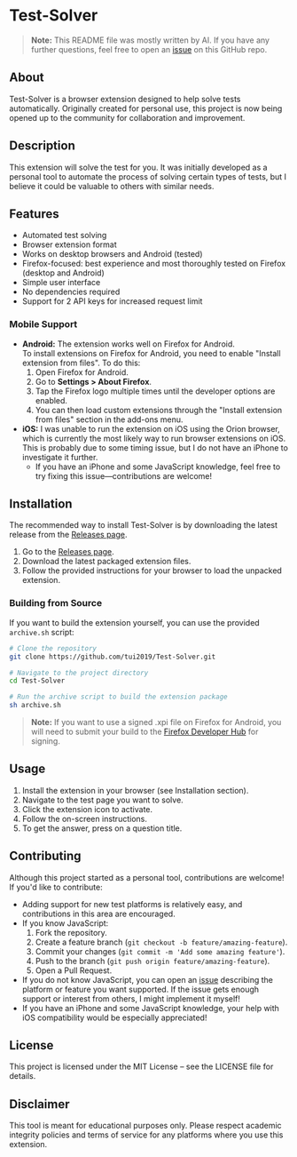# Test-Solver

> **Note:** This README file was mostly written by AI. If you have any further questions, feel free to open an [issue](https://github.com/tui2019/Test-Solver/issues) on this GitHub repo.

## About

Test-Solver is a browser extension designed to help solve tests automatically. Originally created for personal use, this project is now being opened up to the community for collaboration and improvement.

## Description

This extension will solve the test for you. It was initially developed as a personal tool to automate the process of solving certain types of tests, but I believe it could be valuable to others with similar needs.

## Features

- Automated test solving
- Browser extension format
- Works on desktop browsers and Android (tested)
- Firefox-focused: best experience and most thoroughly tested on Firefox (desktop and Android)
- Simple user interface
- No dependencies required
- Support for 2 API keys for increased request limit

### Mobile Support

- **Android:** The extension works well on Firefox for Android.  
  To install extensions on Firefox for Android, you need to enable "Install extension from files". To do this:
  1. Open Firefox for Android.
  2. Go to **Settings > About Firefox**.
  3. Tap the Firefox logo multiple times until the developer options are enabled.
  4. You can then load custom extensions through the "Install extension from files" section in the add-ons menu.
- **iOS:** I was unable to run the extension on iOS using the Orion browser, which is currently the most likely way to run browser extensions on iOS. This is probably due to some timing issue, but I do not have an iPhone to investigate it further.
  - If you have an iPhone and some JavaScript knowledge, feel free to try fixing this issue—contributions are welcome!

## Installation

The recommended way to install Test-Solver is by downloading the latest release from the [Releases page](https://github.com/tui2019/Test-Solver/releases).

1. Go to the [Releases page](https://github.com/tui2019/Test-Solver/releases).
2. Download the latest packaged extension files.
3. Follow the provided instructions for your browser to load the unpacked extension.

### Building from Source

If you want to build the extension yourself, you can use the provided `archive.sh` script:

```bash
# Clone the repository
git clone https://github.com/tui2019/Test-Solver.git

# Navigate to the project directory
cd Test-Solver

# Run the archive script to build the extension package
sh archive.sh
```

> **Note:** If you want to use a signed .xpi file on Firefox for Android, you will need to submit your build to the [Firefox Developer Hub](https://addons.mozilla.org/en-US/developers/) for signing.

## Usage

1. Install the extension in your browser (see Installation section).
2. Navigate to the test page you want to solve.
3. Click the extension icon to activate.
4. Follow the on-screen instructions.
5. To get the answer, press on a question title.

## Contributing

Although this project started as a personal tool, contributions are welcome! If you'd like to contribute:

- Adding support for new test platforms is relatively easy, and contributions in this area are encouraged.
- If you know JavaScript:
  1. Fork the repository.
  2. Create a feature branch (`git checkout -b feature/amazing-feature`).
  3. Commit your changes (`git commit -m 'Add some amazing feature'`).
  4. Push to the branch (`git push origin feature/amazing-feature`).
  5. Open a Pull Request.
- If you do not know JavaScript, you can open an [issue](https://github.com/tui2019/Test-Solver/issues) describing the platform or feature you want supported. If the issue gets enough support or interest from others, I might implement it myself!
- If you have an iPhone and some JavaScript knowledge, your help with iOS compatibility would be especially appreciated!

## License

This project is licensed under the MIT License – see the LICENSE file for details.

## Disclaimer

This tool is meant for educational purposes only. Please respect academic integrity policies and terms of service for any platforms where you use this extension.
